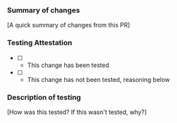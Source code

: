 ### Summary of changes
[A quick summary of changes from this PR]

### Testing Attestation
- [ ] - This change has been tested
- [ ] - This change has not been tested, reasoning below

### Description of testing
[How was this tested? If this wasn't tested, why?]
